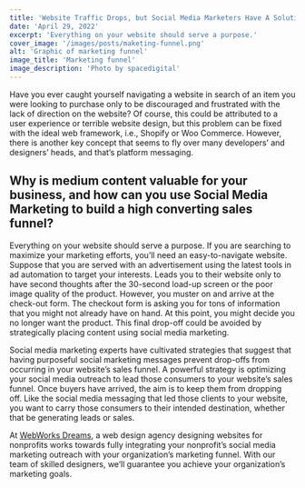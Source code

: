 ```yaml
---
title: 'Website Traffic Drops, but Social Media Marketers Have A Solution'
date: 'April 29, 2022'
excerpt: 'Everything on your website should serve a purpose.'
cover_image: '/images/posts/maketing-funnel.png'
alt: 'Graphic of marketing funnel'
image_title: 'Marketing funnel'
image_description: 'Photo by spacedigital'
---
```


Have you ever caught yourself navigating a website in search of an item you were looking to purchase only to be discouraged and frustrated with the lack of direction on the website? Of course, this could be attributed to a user experience or terrible website design, but this problem can be fixed with the ideal web framework, i.e., Shopify or Woo Commerce. However, there is another key concept that seems to fly over many developers’ and designers’ heads, and that’s platform messaging.

## Why is medium content valuable for your business, and how can you use Social Media Marketing to build a high converting sales funnel?

Everything on your website should serve a purpose. If you are searching to maximize your marketing efforts, you’ll need an easy-to-navigate website. Suppose that you are served with an advertisement using the latest tools in ad automation to target your interests. Leads you to their website only to have second thoughts after the 30-second load-up screen or the poor image quality of the product. However, you muster on and arrive at the check-out form. The checkout form is asking you for tons of information that you might not already have on hand. At this point, you might decide you no longer want the product. This final drop-off could be avoided by strategically placing content using social media marketing.

Social media marketing experts have cultivated strategies that suggest that having purposeful social marketing messages prevent drop-offs from occurring in your website’s sales funnel. A powerful strategy is optimizing your social media outreach to lead those consumers to your website’s sales funnel. Once buyers have arrived, the aim is to keep them from dropping off. Like the social media messaging that led those clients to your website, you want to carry those consumers to their intended destination, whether that be generating leads or sales.

At [WebWorks Dreams](https://www.webworksdreams.com), a web design agency designing websites for nonprofits works towards fully integrating your nonprofit’s social media marketing outreach with your organization’s marketing funnel. With our team of skilled designers, we’ll guarantee you achieve your organization’s marketing goals.
